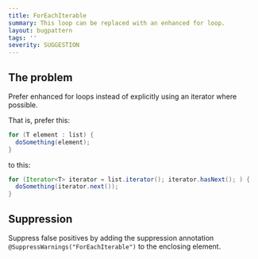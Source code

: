 ```yaml
---
title: ForEachIterable
summary: This loop can be replaced with an enhanced for loop.
layout: bugpattern
tags: ''
severity: SUGGESTION
---
```


<!--
*** AUTO-GENERATED, DO NOT MODIFY ***
To make changes, edit the @BugPattern annotation or the explanation in docs/bugpattern.
-->


## The problem
Prefer enhanced for loops instead of explicitly using an iterator where
possible.

That is, prefer this:

```java
for (T element : list) {
  doSomething(element);
}
```

to this:

```java
for (Iterator<T> iterator = list.iterator(); iterator.hasNext(); ) {
  doSomething(iterator.next());
}
```

## Suppression
Suppress false positives by adding the suppression annotation `@SuppressWarnings("ForEachIterable")` to the enclosing element.
